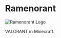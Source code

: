 # Ramenorant
![Ramenorant Logo](https://github.com/Ramen5914/Ramenorant/assets/49323171/651610c1-718d-4cfe-a6ca-9f6965b71633)

VALORANT in Minecraft.
